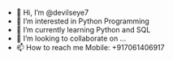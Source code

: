 - 👋 Hi, I’m @devilseye7
- 👀 I’m interested in Python Programming
- 🌱 I’m currently learning Python and SQL
- 💞️ I’m looking to collaborate on ...
- 📫 How to reach me Mobile: +917061406917

<!---
devilseye7/devilseye7 is a ✨ special ✨ repository because its `README.md` (this file) appears on your GitHub profile.
You can click the Preview link to take a look at your changes.
--->
